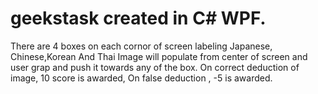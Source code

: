 # geekstask created in C# WPF.
There are 4 boxes on each cornor of screen labeling Japanese, Chinese,Korean And Thai
Image will populate from center of screen and user grap and push it towards any of the box.
On correct deduction of image, 10 score is awarded, On false deduction , -5 is awarded.
